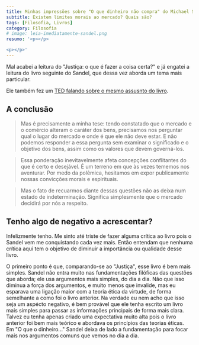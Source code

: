 ```yaml
---
title: Minhas impressões sobre "O que dinheiro não compra" do Michael Sandel
subtitle: Existem limites morais ao mercado? Quais são?
tags: [Filosofia, Livros]
category: Filosofia
# image: leia-imediatamente-sandel.png
resumo: '<p></p>

<p></p>'
---
```


Mal acabei a leitura do "Justiça: o que é fazer a coisa certa?" e já engatei a leitura do livro seguinte do Sandel, que dessa vez aborda um tema mais particular.

Ele também fez um [TED falando sobre o mesmo assusnto do livro](https://www.youtube.com/watch?v=3nsoN-LS8RQ&feature=emb_logo).


## A conclusão

> Mas é precisamente a minha tese: tendo constatado que o mercado e o comércio alteram o caráter dos bens, precisamos nos perguntar qual o lugar do mercado e onde é que ele não deve estar. E não podemos responder a essa pergunta sem examinar o significado e o objetivo dos bens, assim como os valores que devem governá-los.

> Essa ponderação inevitavelmente afeta concepções conflitantes do que é certo e desejável. É um terreno em que às vezes tememos nos aventurar. Por medo da polêmica, hesitamos em expor publicamente nossas convicções morais e espirituais.

> Mas o fato de recuarmos diante dessas questões não as deixa num estado de indeterminação. Significa simplesmente que o mercado decidirá por nós a respeito.





## Tenho algo de negativo a acrescentar?

Infelizmente tenho. Me sinto até triste de fazer alguma crítica ao livro pois o Sandel vem me conquistando cada vez mais. Então entendam que nenhuma crítica aqui tem o objetivo de diminuir a importância ou qualidade desse livro.

O primeiro ponto é que, comparando-se ao "Justiça", esse livro é bem mais simples. Sandel não entra muito nas fundamentações filóficas das questões que aborda; ele usa argumentos mais simples, do dia a dia. Não que isso diminua a força dos argumentos, e muito menos que invalide, mas eu esparava uma ligação maior com a teoria ética da virtude, de forma semelhante a como foi o livro anterior. Na verdade eu nem acho que isso seja um aspécto negativo, é bem provável que ele tenha escrito um livro mais simples para passar as informações principais de forma mais clara. Talvez eu tenha apenas criado uma expectativa muito alta pois o livro anterior foi bem mais teórico e abordava os princípios das teorias éticas. Em "O que o dinheiro..." Sandel deixa de lado a fundamentação para focar mais nos argumentos comuns que vemos no dia a dia.



